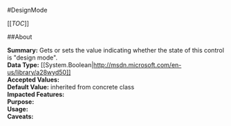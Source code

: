 #DesignMode

[[_TOC_]]

##About

**Summary:**  Gets or sets the value indicating whether the state of this control is "design mode".   
**Data Type:** [[System.Boolean|http://msdn.microsoft.com/en-us/library/a28wyd50]]  
**Accepted Values:**   
**Default Value:** inherited from concrete class  
**Impacted Features:**   
**Purpose:**   
**Usage:**   
**Caveats:**   

